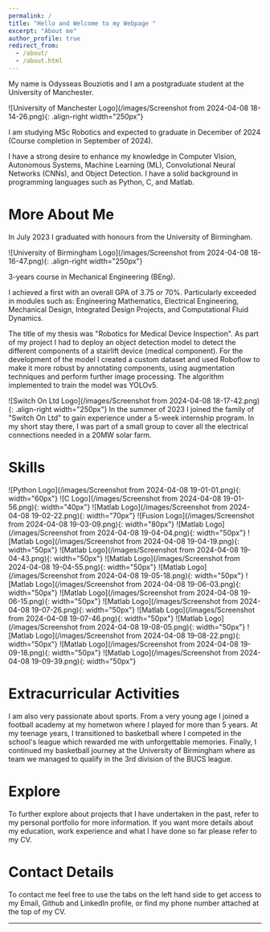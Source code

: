 ```yaml
---
permalink: /
title: "Hello and Welcome to my Webpage "
excerpt: "About me"
author_profile: true
redirect_from: 
  - /about/
  - /about.html
---
```



My name is Odysseas Bouziotis and I am a postgraduate student at the University of Manchester.

![University of Manchester Logo](/images/Screenshot from 2024-04-08 18-14-26.png){: .align-right width="250px"}

I am studying MSc Robotics and expected to graduate in December of 2024 (Course completion in September of 2024).

I have a strong desire to enhance my knowledge in Computer Vision, Autonomous Systems, Machine Learning (ML), Convolutional Neural Networks (CNNs), and Object Detection. 
I have a solid background in programming languages such as Python, C, and Matlab.

More About Me
======

In July 2023 I graduated with honours from the University of Birmingham.

![University of Birmingham Logo](/images/Screenshot from 2024-04-08 18-16-47.png){: .align-right width="250px"}

3-years course in Mechanical Engineering (BEng).

I achieved a first with an overall GPA of 3.75 or 70%.
Particularly exceeded in modules such as:
Engineering Mathematics, Electrical Engineering,
Mechanical Design, Integrated Design Projects,
and Computational Fluid Dynamics.

The title of my thesis was "Robotics for Medical Device Inspection". As part of my project I had to deploy an object detection model to detect the different components of a stairlift device (medical component). For the development of the model I created a custom dataset and used Roboflow to make it more robust by annotating components, using augmentation techniques and perform further image processing. The algorithm implemented to train the model was YOLOv5.   

![Switch On Ltd Logo](/images/Screenshot from 2024-04-08 18-17-42.png){: .align-right width="250px"}
In the summer of 2023 I joined the family of "Switch On Ltd" to gain experience under a 5-week internship program. 
In my short stay there, I was part of a small group to cover all the electrical connections needed in a 20MW solar farm.

Skills
======
 ![Python Logo](/images/Screenshot from 2024-04-08 19-01-01.png){: width="60px"}
 ![C Logo](/images/Screenshot from 2024-04-08 19-01-56.png){: width="40px"}
 ![Matlab Logo](/images/Screenshot from 2024-04-08 19-02-22.png){: width="70px"}
 ![Fusion Logo](/images/Screenshot from 2024-04-08 19-03-09.png){: width="80px"}
 ![Matlab Logo](/images/Screenshot from 2024-04-08 19-04-04.png){: width="50px"}
 ![Matlab Logo](/images/Screenshot from 2024-04-08 19-04-19.png){: width="50px"}
 ![Matlab Logo](/images/Screenshot from 2024-04-08 19-04-43.png){: width="50px"}
 ![Matlab Logo](/images/Screenshot from 2024-04-08 19-04-55.png){: width="50px"}
 ![Matlab Logo](/images/Screenshot from 2024-04-08 19-05-18.png){: width="50px"}
 ![Matlab Logo](/images/Screenshot from 2024-04-08 19-06-03.png){: width="50px"}
 ![Matlab Logo](/images/Screenshot from 2024-04-08 19-06-15.png){: width="50px"}
 ![Matlab Logo](/images/Screenshot from 2024-04-08 19-07-26.png){: width="50px"}
 ![Matlab Logo](/images/Screenshot from 2024-04-08 19-07-46.png){: width="50px"}
 ![Matlab Logo](/images/Screenshot from 2024-04-08 19-08-05.png){: width="50px"}
 ![Matlab Logo](/images/Screenshot from 2024-04-08 19-08-22.png){: width="50px"}
 ![Matlab Logo](/images/Screenshot from 2024-04-08 19-09-18.png){: width="50px"}
 ![Matlab Logo](/images/Screenshot from 2024-04-08 19-09-39.png){: width="50px"}

Extracurricular Activities
======

I am also very passionate about sports. From a very young age I joined a football academy at my hometwon where I played for more than 5 years. At my teenage years, I transitioned to basketball where I competed in the school's league which rewarded me with unforgettable memories. Finally, I continued my basketball journey at the University of Birmingham where as team we managed to qualify in the 3rd division of the BUCS league.  

Explore
======
To further explore about projects that I have undertaken in the past, refer to my personal portfolio for more information. If you want more details about my education, work experience and what I have done so far please refer to my CV.

Contact Details
======
To contact me feel free to use the tabs on the left hand side to get access to my Email, Github and LinkedIn profile, or find my phone number attached at the top of my CV.

------

